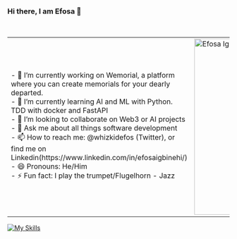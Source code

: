 ### Hi there, I am Efosa 👋
<table>
  
  <tr>
    <td valign="center">
      - 🔭 I’m currently working on Wemorial, a platform where you can create memorials for your dearly departed. <br>
      - 🌱 I’m currently learning AI and ML with Python. TDD with docker and FastAPI <br>
      - 👯 I’m looking to collaborate on Web3 or AI projects <br>
      - 💬 Ask me about all things software development <br>
      - 📫 How to reach me: @whizkidefos (Twitter), or find me on Linkedin(https://www.linkedin.com/in/efosaigbinehi/) <br>
      - 😄 Pronouns: He/Him <br>
      - ⚡ Fun fact: I play the trumpet/Flugelhorn - Jazz <br>
    </td> <br>
    <td>
      <a href="https://app.daily.dev/whizkidefos"><img src="https://api.daily.dev/devcards/f020652d48494895b0c39def2320dd72.png?r=hkl" width="400" alt="Efosa Igbinehi's Dev Card"/></a>
    </td>
  </tr>

  </table>
  
<!-- ![GitHub Activity Graph](https://activity-graph.herokuapp.com/graph?username=whizkidefos&theme=dracula&hide_border=true) -->
[![My Skills](https://skillicons.dev/icons?i=c,py,js,ts,html,css,sass,bootstrap,tailwind,docker,jquery,react,nextjs,nodejs,php,flask,django,postgres,wordpress,svelte,rails,vscode,figma,ai,git,aws,azure)](https://skillicons.dev)

